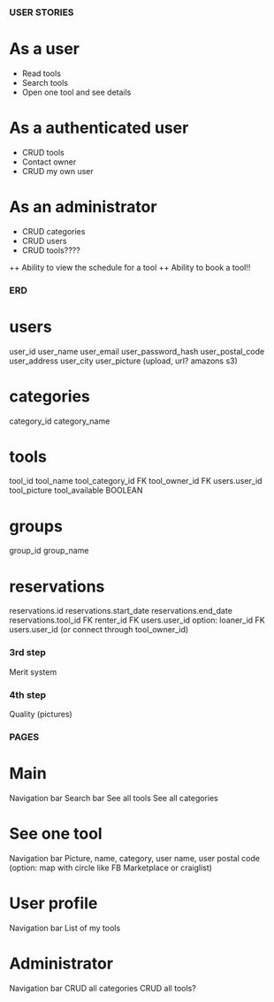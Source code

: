 ### USER STORIES

# As a user

- Read tools
- Search tools
- Open one tool and see details


# As a authenticated user

- CRUD tools
- Contact owner
- CRUD my own user

# As an administrator

- CRUD categories
- CRUD users
- CRUD tools????


++ Ability to view the schedule for a tool
++ Ability to book a tool!!


### ERD

# users             
user_id
user_name
user_email
user_password_hash
user_postal_code
user_address
user_city
user_picture (upload, url? amazons s3)

# categories
category_id
category_name

# tools
tool_id
tool_name
tool_category_id FK
tool_owner_id FK users.user_id 
tool_picture
tool_available BOOLEAN

# groups
group_id
group_name

# reservations
reservations.id
reservations.start_date
reservations.end_date
reservations.tool_id FK
renter_id FK users.user_id
option: loaner_id FK users.user_id (or connect through tool_owner_id) 


### 3rd step
Merit system

### 4th step
Quality (pictures)


### PAGES

# Main
Navigation bar
Search bar
See all tools
See all categories

# See one tool
Navigation bar
Picture, name, category, user name, user postal code (option: map with circle like FB Marketplace or craiglist)

# User profile
Navigation bar
List of my tools


# Administrator 
Navigation bar
CRUD all categories
CRUD all tools?
